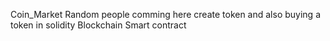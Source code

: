 Coin_Market
Random people comming here create token and also buying a token in solidity Blockchain Smart contract
